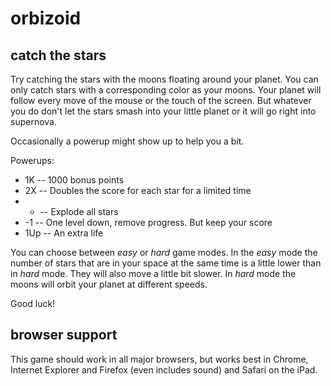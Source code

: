 orbizoid
========
catch the stars
------------------

Try catching the stars with the moons floating around your planet. You can only catch stars with a corresponding color as your moons. Your planet will follow every move of the mouse or the touch of the screen. But whatever you do don't let the stars smash into your little planet or it will go right into supernova.

Occasionally a powerup might show up to help you a bit.

Powerups:
* 1K   -- 1000 bonus points
* 2X   -- Doubles the score for each star for a limited time
* *    -- Explode all stars
* -1   -- One level down, remove progress. But keep your score
* 1Up  -- An extra life

You can choose between *easy* or *hard* game modes. In the *easy* mode the number of stars that are in your space at the same time is a little lower than in *hard* mode. They will also move a little bit slower. In *hard* mode the moons will orbit your planet at different speeds.

Good luck!

browser support
------------------
This game should work in all major browsers, but works best in Chrome, Internet Explorer and Firefox (even includes sound) and Safari on the iPad.